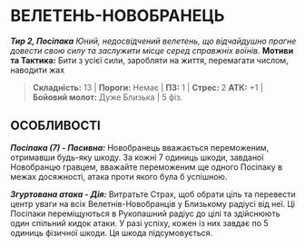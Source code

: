 ﻿# ВЕЛЕТЕНЬ-НОВОБРАНЕЦЬ

***Тир 2, Посіпака***
*Юний, недосвідчений велетень, що відчайдушно прагне довести свою силу та заслужити місце серед справжніх воїнів.*
**Мотиви та Тактика:** Бити з усієї сили, заробляти на життя, перемагати числом, наводити жах

> **Складність:** 13 | **Пороги:** Немає | **ПЗ:** 1 | **Стрес:** 2
> **АТК:** +1 | **Бойовий молот:** Дуже Близька | 5 фіз.

## ОСОБЛИВОСТІ

***Посіпака (7) - Пасивна:*** Новобранець вважається переможеним, отримавши будь-яку шкоду. За кожні 7 одиниць шкоди, завданої Новобранцю гравцем, вважайте переможеним ще одного Посіпаку в межах досяжності, атака проти якого була б успішною.

***Згуртована атака - Дія:*** Витратьте Страх, щоб обрати ціль та перевести центр уваги на всіх Велетнів-Новобранців у Близькому радіусі від неї. Ці Посіпаки переміщуються в Рукопашний радіус до цілі та здійснюють один спільний кидок атаки. У разі успіху, кожен із них завдає по 5 одиниць фізичної шкоди. Ця шкода підсумовується.